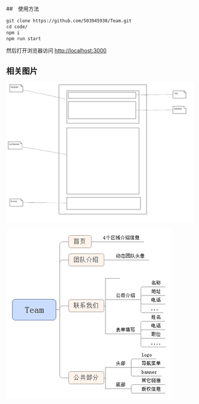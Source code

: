##　使用方法

    git clone https://github.com/503945930/Team.git
    cd code/
    npm i
    npm run start

然后打开浏览器访问 [http://localhost:3000](http://localhost:3000)


## 相关图片

![](./design/页面结构.jpg)


![](./design/Team.png)
